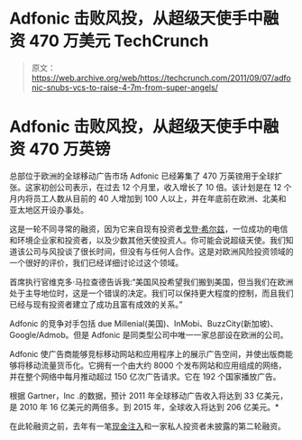 # Adfonic 击败风投，从超级天使手中融资 470 万美元 TechCrunch

> 原文：<https://web.archive.org/web/https://techcrunch.com/2011/09/07/adfonic-snubs-vcs-to-raise-4-7m-from-super-angels/>

# Adfonic 击败风投，从超级天使手中融资 470 万英镑

总部位于欧洲的全球移动广告市场 Adfonic 已经筹集了 470 万英镑用于全球扩张。这家初创公司表示，在过去 12 个月里，收入增长了 10 倍。该计划是在 12 个月内将员工人数从目前的 40 人增加到 100 人以上，并在年底前在欧洲、北美和亚太地区开设办事处。

这是一轮不同寻常的融资，因为它来自现有投资者[戈登·希尔兹](https://web.archive.org/web/20230204204501/http://www.shields-e.com/about-us/our-team)，一位成功的电信和环境企业家和投资者，以及少数其他天使投资人。你可能会说超级天使。我们知道该公司与风投谈了很长时间，但没有与任何人合作。这是对欧洲风险投资领域的一个很好的评价，我们已经详细讨论过这个领域。

首席执行官维克多·马拉查德告诉我:“美国风投希望我们搬到美国，但当我们在欧洲处于主导地位时，这是一个错误的决定。我们可以保持更大程度的控制，而且我们已经与现有投资者建立了成功且富有成效的关系。”

Adfonic 的竞争对手包括 due Millenial(美国)、InMobi、BuzzCity(新加坡)、Google/Admob。但是 Adfonic 是同类型公司中唯一一家总部设在欧洲的公司。

Adfonic 使广告商能够竞标移动网站和应用程序上的展示广告空间，并使出版商能够将移动流量货币化。它拥有一个由大约 8000 个发布网站和应用组成的网络，并在整个网络中每月推动超过 150 亿次广告请求。它在 192 个国家播放广告。

根据 Gartner，Inc .的数据，预计 2011 年全球移动广告收入将达到 33 亿美元，是 2010 年 16 亿美元的两倍多。到 2015 年，全球收入将达到 206 亿美元。*

在此轮融资之前，去年有一笔[现金注入](https://web.archive.org/web/20230204204501/http://eu.beta.techcrunch.com/2009/11/13/adfonic-funding/)和一家私人投资者未披露的第二轮融资。